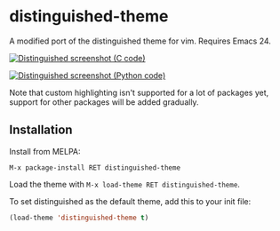 # distinguished-theme

A modified port of the distinguished theme for vim. Requires Emacs 24.

[![Distinguished screenshot (C code)](http://i.imgur.com/zLN4mJe.png)](http://i.imgur.com/zLN4mJe.png)

[![Distinguished screenshot (Python code)](http://i.imgur.com/GMYxbeE.png)](http://i.imgur.com/GMYxbeE.png)

Note that custom highlighting isn't supported for a lot of packages yet, support for
other packages will be added gradually.

## Installation

Install from MELPA:

```
M-x package-install RET distinguished-theme
```

Load the theme with `M-x load-theme RET distinguished-theme`.

To set distinguished as the default theme, add this to your init file:

```lisp
(load-theme 'distinguished-theme t)
```
